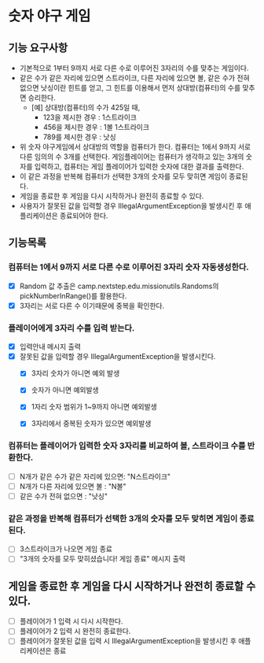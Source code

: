 # 숫자 야구 게임
## 기능 요구사항

- 기본적으로 1부터 9까지 서로 다른 수로 이루어진 3자리의 수를 맞추는 게임이다.
- 같은 수가 같은 자리에 있으면 스트라이크, 다른 자리에 있으면 볼, 같은 수가 전혀 없으면 낫싱이란 힌트를 얻고, 그 힌트를
  이용해서 먼저 상대방(컴퓨터)의 수를 맞추면 승리한다.
  - [예] 상대방(컴퓨터)의 수가 425일 때,
    - 123을 제시한 경우 : 1스트라이크 
    - 456을 제시한 경우 : 1볼 1스트라이크 
    - 789를 제시한 경우 : 낫싱
- 위 숫자 야구게임에서 상대방의 역할을 컴퓨터가 한다. 컴퓨터는 1에서 9까지 서로 다른 임의의 수 3개를 선택한다. 
  게임플레이어는 컴퓨터가 생각하고 있는 3개의 숫자를 입력하고, 컴퓨터는 게임 플레이어가 입력한 숫자에 대한 결과를 출력한다.
- 이 같은 과정을 반복해 컴퓨터가 선택한 3개의 숫자를 모두 맞히면 게임이 종료된다.
- 게임을 종료한 후 게임을 다시 시작하거나 완전히 종료할 수 있다.
- 사용자가 잘못된 값을 입력할 경우 IllegalArgumentException을 발생시킨 후 애플리케이션은 종료되어야 한다.

## 기능목록

### 컴퓨터는 1에서 9까지 서로 다른 수로 이루어진 3자리 숫자 자동생성한다.
- [x] Random 값 추출은 camp.nextstep.edu.missionutils.Randoms의 pickNumberInRange()를 활용한다.
- [x] 3자리는 서로 다른 수 이기때문에 중복을 확인한다.

### 플레이어에게 3자리 수를 입력 받는다. 
- [x] 입력안내 메시지 출력
- [x] 잘못된 값을 입력할 경우 IllegalArgumentException을 발생시킨다.
  - [x] 3자리 숫자가 아니면 예외 발생
  - [x] 숫자가 아니면 예외발생
  - [x] 1자리 숫자 범위가 1~9까지 아니면 예외발생
  - [x] 3자리에서 중복된 숫자가 있으면 예외발생
  
  
### 컴퓨터는 플레이어가 입력한 숫자 3자리를 비교하여 볼, 스트라이크 수를 반환한다.
- [ ] N개가 같은 수가 같은 자리에 있으면: "N스트라이크"
- [ ] N개가 다른 자리에 있으면 볼 : "N볼"
- [ ] 같은 수가 전혀 없으면 : "낫싱"

### 같은 과정을 반복해 컴퓨터가 선택한 3개의 숫자를 모두 맞히면 게임이 종료된다.
- [ ] 3스트라이크가 나오면 게임 종료
- [ ] "3개의 숫자를 모두 맞히셨습니다! 게임 종료" 메시지 출력 

## 게임을 종료한 후 게임을 다시 시작하거나 완전히 종료할 수 있다.
- [ ] 플레이어가 1 입력 시 다시 시작한다.
- [ ] 플레이어가 2 입력 시 완전히 종료한다.
- [ ] 플레이어가 잘못된 값을 입력 시 IllegalArgumentException을 발생시킨 후 애플리케이션은 종료